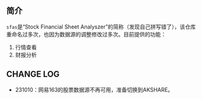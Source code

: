## 简介

`sfas`是“Stock Financial Sheet Analyszer”的简称（发现自己拼写错了），该仓库重命名过多次，也因为数据源的调整修改过多次。目前提供的功能：

1. 行情查看
2. 财报分析


## CHANGE LOG

- 231010：网易163的股票数据源不再可用，准备切换到AKSHARE。